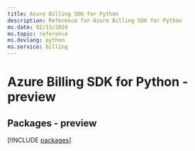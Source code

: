 ```yaml
---
title: Azure Billing SDK for Python
description: Reference for Azure Billing SDK for Python
ms.date: 02/13/2024
ms.topic: reference
ms.devlang: python
ms.service: billing
---
```

# Azure Billing SDK for Python - preview
## Packages - preview
[!INCLUDE [packages](billing-index.md)]